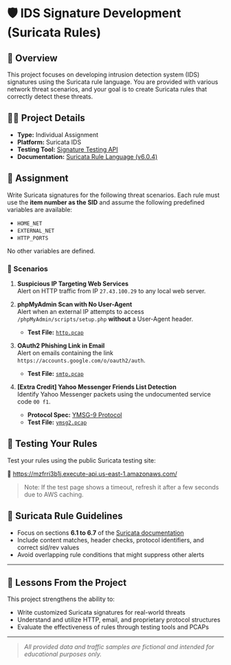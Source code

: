 # 🛡️ IDS Signature Development (Suricata Rules)

## 📌 Overview

This project focuses on developing intrusion detection system (IDS) signatures using the Suricata rule language. You are provided with various network threat scenarios, and your goal is to create Suricata rules that correctly detect these threats.

## 🧑‍💻 Project Details

- **Type:** Individual Assignment  
- **Platform:** Suricata IDS  
- **Testing Tool:** [Signature Testing API](https://mzfrri3b1j.execute-api.us-east-1.amazonaws.com/)  
- **Documentation:** [Suricata Rule Language (v6.0.4)](https://suricata.readthedocs.io/en/suricata-6.0.4/)

## 📝 Assignment

Write Suricata signatures for the following threat scenarios. Each rule must use the **item number as the SID** and assume the following predefined variables are available:

- `HOME_NET`
- `EXTERNAL_NET`
- `HTTP_PORTS`

No other variables are defined.

### 🔧 Scenarios

1. **Suspicious IP Targeting Web Services**  
   Alert on HTTP traffic from IP `27.43.100.29` to any local web server.

2. **phpMyAdmin Scan with No User-Agent**  
   Alert when an external IP attempts to access `/phpMyAdmin/scripts/setup.php` **without** a User-Agent header.

   - **Test File:** [`http.pcap`](#)

3. **OAuth2 Phishing Link in Email**  
   Alert on emails containing the link `https://accounts.google.com/o/oauth2/auth`.

   - **Test File:** [`smtp.pcap`](#)

4. **[Extra Credit] Yahoo Messenger Friends List Detection**  
   Identify Yahoo Messenger packets using the undocumented service code `00 f1`.

   - **Protocol Spec:** [YMSG-9 Protocol](http://libyahoo2.sourceforge.net/ymsg-9.txt)  
   - **Test File:** [`ymsg2.pcap`](#)


## 🧪 Testing Your Rules

Test your rules using the public Suricata testing site:

🔗 https://mzfrri3b1j.execute-api.us-east-1.amazonaws.com/

> Note: If the test page shows a timeout, refresh it after a few seconds due to AWS caching.

## 📘 Suricata Rule Guidelines

- Focus on sections **6.1 to 6.7** of the [Suricata documentation](https://suricata.readthedocs.io/en/suricata-6.0.4/)
- Include content matches, header checks, protocol identifiers, and correct sid/rev values
- Avoid overlapping rule conditions that might suppress other alerts

---

## 🧠 Lessons From the Project

This project strengthens the ability to:
- Write customized Suricata signatures for real-world threats
- Understand and utilize HTTP, email, and proprietary protocol structures
- Evaluate the effectiveness of rules through testing tools and PCAPs

---

> *All provided data and traffic samples are fictional and intended for educational purposes only.*
